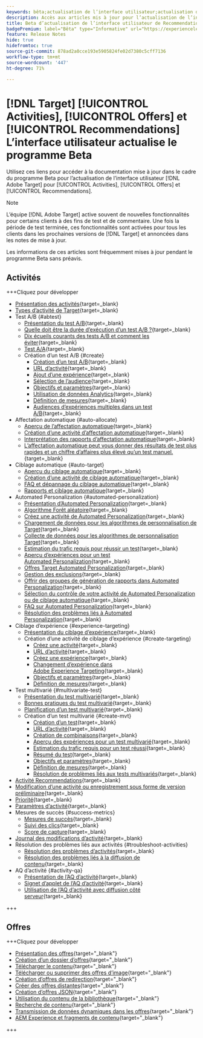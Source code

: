 ```yaml
---
keywords: bêta;actualisation de l’interface utilisateur;actualisation de l’interface utilisateur ;
description: Accès aux articles mis à jour pour l’actualisation de l’interface utilisateur de Target pour les activités, les offres et Recommendations
title: Beta d’actualisation de l’interface utilisateur de Recommendations, des activités et des offres
badgePremium: label="Bêta" type="Informative" url="https://experienceleague.adobe.com/docs/target/using/introduction/intro.html?lang=en#beta newtab=true" tooltip="Découvrez le programme  [!DNL Target] Beta."
feature: Release Notes
hide: true
hidefromtoc: true
source-git-commit: 878ad2a0cce193e5905824fe02d7380c5cff7136
workflow-type: tm+mt
source-wordcount: '447'
ht-degree: 71%

---
```


# [!DNL Target] [!UICONTROL Activities], [!UICONTROL Offers] et [!UICONTROL Recommendations] L’interface utilisateur actualise le programme Beta

Utilisez ces liens pour accéder à la documentation mise à jour dans le cadre du programme Beta pour l’actualisation de l’interface utilisateur [!DNL Adobe Target] pour [!UICONTROL Activities], [!UICONTROL Offers] et [!UICONTROL Recommendations].

>[!NOTE]
>
>L’équipe [!DNL Adobe Target] active souvent de nouvelles fonctionnalités pour certains clients à des fins de test et de commentaire. Une fois la période de test terminée, ces fonctionnalités sont activées pour tous les clients dans les prochaines versions de [!DNL Target] et annoncées dans les notes de mise à jour.
>
>Les informations de ces articles sont fréquemment mises à jour pendant le programme Beta sans préavis.

## Activités

+++Cliquez pour développer

+ [Présentation des activités](c-activities/activities.md){target=_blank}
+ [Types d’activité de Target](c-activities/target-activities-guide.md){target=_blank}
+ Test A/B {#abtest}
   + [Présentation du test A/B](c-activities/t-test-ab/test-ab.md){target=_blank}
   + [Quelle doit être la durée d’exécution d’un test A/B ?](c-activities/t-test-ab/sample-size-determination.md){target=_blank}
   + [Dix écueils courants des tests A/B et comment les éviter](c-activities/t-test-ab/common-ab-testing-pitfalls.md){target=_blank}
   + [Test A/A](/help/main/c-activities/t-test-ab/aa-testing.md){target=_blank}
   + Création d’un test A/B {#create}
      + [Création d’un test A/B](c-activities/t-test-ab/t-test-create-ab/test-create-ab.md){target=_blank}
      + [URL d’activité](c-activities/t-test-ab/t-test-create-ab/ab-activity-url.md){target=_blank}
      + [Ajout d’une expérience](c-activities/t-test-ab/t-test-create-ab/ab-add-experience.md){target=_blank}
      + [Sélection de l’audience](c-activities/t-test-ab/t-test-create-ab/ab-audience.md){target=_blank}
      + [Objectifs et paramètres](c-activities/t-test-ab/t-test-create-ab/ab-goals-and-settings.md){target=_blank}
      + [Utilisation de données Analytics](c-activities/t-test-ab/t-test-create-ab/create-a4t.md){target=_blank}
      + [Définition de mesures](c-activities/t-test-ab/t-test-create-ab/ab-set-metrics.md){target=_blank}
      + [Audiences d’expériences multiples dans un test A/B](c-activities/t-test-ab/t-test-create-ab/target-experience-to-multiple-audiences.md){target=_blank}
+ Affectation automatique {#auto-allocate}
   + [Aperçu de l’affectation automatique](c-activities/automated-traffic-allocation/automated-traffic-allocation.md){target=_blank}
   + [Création d’une activité d’affectation automatique](/help/main/c-activities/automated-traffic-allocation/create-auto-allocate-activity.md){target=_blank}
   + [Interprétation des rapports d’affectation automatique](c-activities/automated-traffic-allocation/determine-winner.md){target=_blank}
   + [L’affectation automatique peut vous donner des résultats de test plus rapides et un chiffre d’affaires plus élevé qu’un test manuel.](/help/main/c-activities/automated-traffic-allocation/faster-results-higher-revenue.md){target=_blank}
+ Ciblage automatique {#auto-target}
   + [Aperçu du ciblage automatique](/help/main/c-activities/auto-target/auto-target-to-optimize.md){target=_blank}
   + [Création d’une activité de ciblage automatique](/help/main/c-activities/auto-target/create-auto-target.md){target=_blank}
   + [FAQ et dépannage du ciblage automatique](/help/main/c-activities/auto-target/auto-target-troubleshooting-faqs.md){target=_blank}
   + [Rapports et ciblage automatique](/help/main/c-activities/auto-target/reporting-and-auto-target.md){target=_blank}
+ Automated Personalization {#automated-personalization}
   + [Présentation d’Automated Personalization](c-activities/t-automated-personalization/automated-personalization.md){target=_blank}
   + [Algorithme Forêt aléatoire](c-activities/t-automated-personalization/algo-random-forest.md){target=_blank}
   + [Créez une activité de Automated Personalization](c-activities/t-automated-personalization/create-ap-activity.md){target=_blank}
   + [Chargement de données pour les algorithmes de personnalisation de Target](c-activities/t-automated-personalization/uploading-data-for-the-target-personalization-algorithms.md){target=_blank}
   + [Collecte de données pour les algorithmes de personnalisation Target](c-activities/t-automated-personalization/ap-data.md){target=_blank}
   + [Estimation du trafic requis pour réussir un test](c-activities/t-automated-personalization/ap-traffic-estimator.md){target=_blank}
   + [Aperçu d’expériences pour un test Automated Personalization](c-activities/t-automated-personalization/ap-preview-experiences.md){target=_blank}
   + [Offres Target Automated Personalization](c-activities/t-automated-personalization/ap-target-offers.md){target=_blank}
   + [Gestion des exclusions](c-activities/t-automated-personalization/managing-exclusions.md){target=_blank}
   + [Offrir des groupes de génération de rapports dans Automated Personalization](/help/main/c-activities/t-automated-personalization/offer-reporting-groups-in-automated-personalization.md){target=_blank}
   + [Sélection du contrôle de votre activité de Automated Personalization ou de ciblage automatique](c-activities/t-automated-personalization/experience-as-control.md){target=_blank}
   + [FAQ sur Automated Personalization](c-activities/t-automated-personalization/automated-personalization-faq.md){target=_blank}
   + [Résolution des problèmes liés à Automated Personalization](c-activities/t-automated-personalization/ap-trouble.md){target=_blank}
+ Ciblage d’expérience {#experience-targeting}
   + [Présentation du ciblage d’expérience](c-activities/t-experience-target/experience-target.md){target=_blank}
   + Création d’une activité de ciblage d’expérience {#create-targeting}
      + [Créez une activité](c-activities/t-experience-target/t-xt-create/xt-create.md){target=_blank}
      + [URL d’activité](c-activities/t-experience-target/t-xt-create/xt-activity-url.md){target=_blank}
      + [Créez une expérience](c-activities/t-experience-target/t-xt-create/xt-add-experience.md){target=_blank}
      + [Changement d’expérience dans Adobe Experience Targeting](c-activities/t-experience-target/t-xt-create/xt-switching-experiences.md){target=_blank}
      + [Objectifs et paramètres](c-activities/t-experience-target/t-xt-create/xt-goals-and-settings.md){target=_blank}
      + [Définition de mesures](c-activities/t-experience-target/t-xt-create/xt-set-metrics.md){target=_blank}
+ Test multivarié {#multivariate-test}
   + [Présentation du test multivarié](c-activities/c-multivariate-testing/multivariate-testing.md){target=_blank}
   + [Bonnes pratiques du test multivarié](c-activities/c-multivariate-testing/best-practices.md){target=_blank}
   + [Planification d’un test multivarié](c-activities/c-multivariate-testing/plan-mvt.md){target=_blank}
   + Création d’un test multivarié {#create-mvt}
      + [Création d’un test](c-activities/c-multivariate-testing/t-create-multivariate-test/create-multivariate-test.md){target=_blank}
      + [URL d’activité](c-activities/c-multivariate-testing/t-create-multivariate-test/url.md){target=_blank}
      + [Création de combinaisons](c-activities/c-multivariate-testing/t-create-multivariate-test/add-offers.md){target=_blank}
      + [Aperçu des expériences pour un test multivarié](c-activities/c-multivariate-testing/t-create-multivariate-test/preview-experiences.md){target=_blank}
      + [Estimation du trafic requis pour un test réussi](c-activities/c-multivariate-testing/t-create-multivariate-test/traffic-estimator.md){target=_blank}
      + [Résumé du test](c-activities/c-multivariate-testing/t-create-multivariate-test/test-summary.md){target=_blank}
      + [Objectifs et paramètres](c-activities/c-multivariate-testing/t-create-multivariate-test/goals-and-settings.md){target=_blank}
      + [Définition de mesures](c-activities/c-multivariate-testing/t-create-multivariate-test/mvt-set-metrics.md){target=_blank}
      + [Résolution de problèmes liés aux tests multivariés](c-activities/c-multivariate-testing/t-create-multivariate-test/troubleshooting.md){target=_blank}
+ [Activité Recommendations](c-activities/recommendations-activity.md){target=_blank}
+ [Modification d’une activité ou enregistrement sous forme de version préliminaire](c-activities/edit-activity.md){target=_blank}
+ [Priorité](c-activities/priority.md){target=_blank}
+ [Paramètres d’activité](c-activities/activity-settings.md){target=_blank}
+ Mesures de succès {#success-metrics}
   + [Mesures de succès](c-activities/r-success-metrics/success-metrics.md){target=_blank}
   + [Suivi des clics](c-activities/r-success-metrics/click-tracking.md){target=_blank}
   + [Score de capture](c-activities/r-success-metrics/capture-score.md){target=_blank}
+ [Journal des modifications d’activité](c-activities/change-log.md){target=_blank}
+ Résolution des problèmes liés aux activités {#troubleshoot-activities}
   + [Résolution des problèmes d’activités](c-activities/c-troubleshooting-activities/troubleshooting-activities.md){target=_blank}
   + [Résolution des problèmes liés à la diffusion de contenu](c-activities/c-troubleshooting-activities/content-trouble.md){target=_blank}
+ AQ d’activité {#activity-qa}
   + [Présentation de l’AQ d’activité](c-activities/c-activity-qa/activity-qa.md){target=_blank}
   + [Signet d’applet de l’AQ d’activité](c-activities/c-activity-qa/activity-qa-bookmark.md){target=_blank}
   + [Utilisation de l’AQ d’activité avec diffusion côté serveur](c-activities/c-activity-qa/use-qa-mode-with-server-side-delivery.md){target=_blank}

+++

## Offres

+++Cliquez pour développer

+ [Présentation des offres](/help/main/c-experiences/c-manage-content/manage-content-beta.md){target="_blank"}
+ [Création d’un dossier d’offres](/help/main/c-experiences/c-manage-content/create-content-folder-beta.md){target="_blank"}
+ [Télécharger le contenu](/help/main/c-experiences/c-manage-content/assets-upload-beta.md){target="_blank"}
+ [Télécharger ou supprimer des offres d’image](/help/main/c-experiences/c-manage-content/assets-upload-beta.md){target="_blank"}
+ [Création d’offres de redirection](/help/main/c-experiences/c-manage-content/offer-redirect-beta.md){target="_blank"}
+ [Créer des offres distantes](/help/main/c-experiences/c-manage-content/about-remote-offers-beta.md){target="_blank"}
+ [Création d’offres JSON](/help/main/c-experiences/c-manage-content/create-json-offer-beta.md){target="_blank"}
+ [Utilisation du contenu de la bibliothèque](/help/main/c-experiences/c-manage-content/assets-working-beta.md){target="_blank"}
+ [Recherche de contenu](/help/main/c-experiences/c-manage-content/filter-and-search-content.md){target="_blank"}
+ [Transmission de données dynamiques dans les offres](/help/main/c-experiences/c-manage-content/passing-profile-attributes-to-the-html-offer.md){target="_blank"}
+ [AEM Experience et fragments de contenu](/help/main/c-experiences/c-manage-content/aem-experience-fragments.md){target="_blank"}

+++


